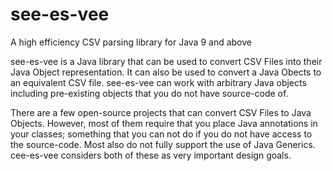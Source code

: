 # see-es-vee
A high efficiency CSV parsing library for Java 9 and above

see-es-vee is a Java library that can be used to convert CSV Files into their Java Object representation. It can also be used to convert a Java Obects to an equivalent CSV file. see-es-vee can work with arbitrary Java objects including pre-existing objects that you do not have source-code of.

There are a few open-source projects that can convert CSV Files to Java Objects. However, most of them require that you place Java annotations in your classes; something that you can not do if you do not have access to the source-code. Most also do not fully support the use of Java Generics. cee-es-vee considers both of these as very important design goals.
